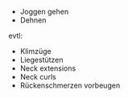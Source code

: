 - Joggen gehen
- Dehnen

evtl:
- Klimzüge
- Liegestützen
- Neck extensions
- Neck curls
- Rückenschmerzen vorbeugen

